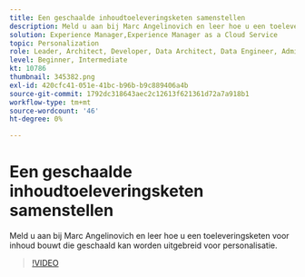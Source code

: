 ```yaml
---
title: Een geschaalde inhoudtoeleveringsketen samenstellen
description: Meld u aan bij Marc Angelinovich en leer hoe u een toeleveringsketen voor inhoud bouwt die geschaald kan worden uitgebreid voor personalisatie.
solution: Experience Manager,Experience Manager as a Cloud Service
topic: Personalization
role: Leader, Architect, Developer, Data Architect, Data Engineer, Admin, User
level: Beginner, Intermediate
kt: 10786
thumbnail: 345382.png
exl-id: 420cfc41-051e-41bc-b96b-b9c889406a4b
source-git-commit: 1792dc318643aec2c12613f621361d72a7a918b1
workflow-type: tm+mt
source-wordcount: '46'
ht-degree: 0%

---
```


# Een geschaalde inhoudtoeleveringsketen samenstellen

Meld u aan bij Marc Angelinovich en leer hoe u een toeleveringsketen voor inhoud bouwt die geschaald kan worden uitgebreid voor personalisatie.

>[!VIDEO](https://video.tv.adobe.com/v/345382/?quality=12&learn=on)
